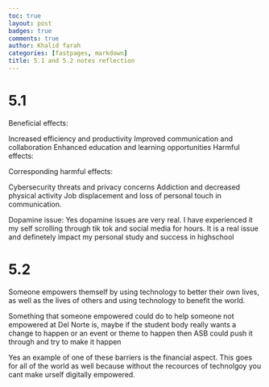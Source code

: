 ```yaml
---
toc: true
layout: post
badges: true
comments: true
author: Khalid farah
categories: [fastpages, markdown]
title: 5.1 and 5.2 notes reflection
---
```


# 5.1 
Beneficial effects:

Increased efficiency and productivity
Improved communication and collaboration
Enhanced education and learning opportunities
Harmful effects:

Corresponding harmful effects:

Cybersecurity threats and privacy concerns
Addiction and decreased physical activity
Job displacement and loss of personal touch in communication.

Dopamine issue:
Yes dopamine issues are very real. I have experienced it my self scrolling through tik tok and social media for hours. It is a real issue and definetely impact my personal study and success in highschool

# 5.2
Someone empowers themself by using technology to better their own lives, as well as the lives of others and using technology to benefit the world.

Something that someone empowered could do to help someone not empowered at Del Norte is, maybe if the student body really wants a change to happen or an event or theme to happen then ASB could push it through and try to make it happen

Yes an example of one of these barriers is the financial aspect. This goes for all of the world as well because without the recources of technolgoy you cant make urself digitally empowered.

